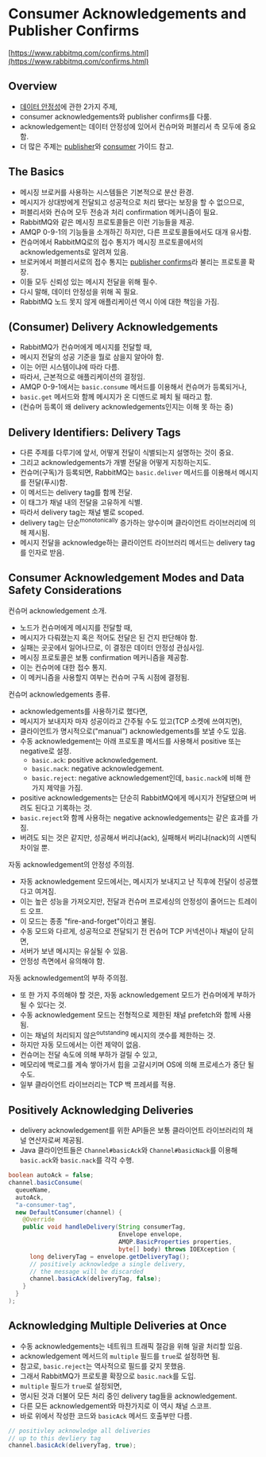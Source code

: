 # Consumer Acknowledgements and Publisher Confirms

[https://www.rabbitmq.com/confirms.html](https://www.rabbitmq.com/confirms.html)

## Overview

- [데이터 안정성](https://www.rabbitmq.com/reliability.html)에 관한 2가지 주제,
- consumer acknowledgements와 publisher confirms를 다룸.
- acknowledgement는 데이터 안정성에 있어서 컨슈머와 퍼블리서 측 모두에 중요함.
- 더 많은 주제는 [publisher](https://www.rabbitmq.com/publishers.html)와 [consumer](https://www.rabbitmq.com/consumers.html) 가이드 참고.

## The Basics

- 메시징 브로커를 사용하는 시스템들은 기본적으로 분산 환경.
- 메시지가 상대방에게 전달되고 성공적으로 처리 됐다는 보장을 할 수 없으므로,
- 퍼블리서와 컨슈머 모두 전송과 처리 confirmation 메커니즘이 필요.
- RabbitMQ와 같은 메시징 프로토콜들은 이런 기능들을 제공.
- AMQP 0-9-1의 기능들을 소개하긴 하지만, 다른 프로토콜들에서도 대개 유사함.
- 컨슈머에서 RabbitMQ로의 접수 통지가 메시징 프로토콜에서의 acknowledgements로 알려져 있음.
- 브로커에서 퍼블리서로의 접수 통지는 [publisher confirms](https://www.rabbitmq.com/confirms.html#publisher-confirms)라 불리는 프로토콜 확장.
- 이들 모두 신뢰성 있는 메시지 전달을 위해 필수.
- 다시 말해, 데이터 안정성을 위해 꼭 필요.
- RabbitMQ 노드 못지 않게 애플리케이션 역시 이에 대한 책임을 가짐.

## (Consumer) Delivery Acknowledgements

- RabbitMQ가 컨슈머에게 메시지를 전달할 때,
- 메시지 전달의 성공 기준을 뭘로 삼을지 알아야 함.
- 이는 어떤 시스템이냐에 따라 다름.
- 따라서, 근본적으로 애플리케이션의 결정임.
- AMQP 0-9-1에서는 `basic.consume` 메서드를 이용해서 컨슈머가 등록되거나,
- `basic.get` 메서드와 함께 메시지가 온 디멘드로 페치 될 때라고 함.
- (컨슈머 등록이 왜 delivery acknowledgements인지는 이해 못 하는 중)

## Delivery Identifiers: Delivery Tags

- 다른 주제를 다루기에 앞서, 어떻게 전달이 식별되는지 설명하는 것이 중요.
- 그리고 acknowledgements가 개별 전달을 어떻게 지칭하는지도.
- 컨슈머(구독)가 등록되면, RabbitMQ는 `basic.deliver` 메서드를 이용해서 메시지를 전달(푸시)함.
- 이 메서드는 delivery tag를 함께 전달.
- 이 태그가 채널 내의 전달을 고유하게 식별.
- 따라서 delivery tag는 채널 별로 scoped.
- delivery tag는 단순<sup>monotonically</sup> 증가하는 양수이며 클라이언트 라이브러리에 의해 제시됨.
- 메시지 전달을 acknowledge하는 클라이언트 라이브러리 메서드는 delivery tag를 인자로 받음.

## Consumer Acknowledgement Modes and Data Safety Considerations

컨슈머 acknowledgement 소개.

- 노드가 컨슈머에게 메시지를 전달할 때,
- 메시지가 다뤄졌는지 혹은 적어도 전달은 된 건지 판단해야 함.
- 실패는 곳곳에서 일어나므로, 이 결정은 데이터 안정성 관심사임.
- 메시징 프로토콜은 보통 confirmation 메커니즘을 제공함.
- 이는 컨슈머에 대한 접수 통지.
- 이 메커니즘을 사용할지 여부는 컨슈머 구독 시점에 결정됨.

컨슈머 acknowledgements 종류.

- acknowledgements를 사용하기로 했다면,
- 메시지가 보내지자 마자 성공이라고 간주될 수도 있고(TCP 소켓에 쓰여지면),
- 클라이언트가 명시적으로("manual") acknowledgements를 보낼 수도 있음.
- 수동 acknowledgement는 아래 프로토콜 메서드를 사용해서 positive 또는 negative로 설정.
  - `basic.ack`: positive acknowledgement.
  - `basic.nack`: negative acknowledgement.
  - `basic.reject`: negative acknowledgement인데, `basic.nack`에 비해 한 가지 제약을 가짐.
- positive acknowledgements는 단순히 RabbitMQ에게 메시지가 전달됐으며 버려도 된다고 기록하는 것.
- `basic.reject`와 함께 사용하는 negative acknowledgements는 같은 효과를 가짐.
- 버려도 되는 것은 같지만, 성공해서 버리냐(ack), 실패해서 버리냐(nack)의 시멘틱 차이일 뿐.

자동 acknowledgement의 안정성 주의점.

- 자동 acknowledgement 모드에서는, 메시지가 보내지고 난 직후에 전달이 성공했다고 여겨짐.
- 이는 높은 성능을 가져오지만, 전달과 컨슈머 프로세싱의 안정성이 줄어드는 트레이드 오프.
- 이 모드는 종종 "fire-and-forget"이라고 불림.
- 수동 모드와 다르게, 성공적으로 전달되기 전 컨슈머 TCP 커넥션이나 채널이 닫히면,
- 서버가 보낸 메시지는 유실될 수 있음.
- 안정성 측면에서 유의해야 함.

자동 acknowledgement의 부하 주의점.

- 또 한 가지 주의해야 할 것은, 자동 acknowledgement 모드가 컨슈머에게 부하가 될 수 있다는 것.
- 수동 acknowledgement 모드는 전형적으로 제한된 채널 prefetch와 함께 사용됨.
- 이는 채널의 처리되지 않은<sup>outstanding</sup> 메시지의 갯수를 제한하는 것.
- 하지만 자동 모드에서는 이런 제약이 없음.
- 컨슈머는 전달 속도에 의해 부하가 걸릴 수 있고,
- 메모리에 백로그를 계속 쌓아가서 힙을 고갈시키며 OS에 의해 프로세스가 중단 될 수도.
- 일부 클라이언트 라이브러리는 TCP 백 프레셔를 적용.

## Positively Acknowledging Deliveries

- delivery acknowledgement를 위한 API들은 보통 클라이언트 라이브러리의 채널 연산자로써 제공됨.
- Java 클라이언트들은 `Channel#basicAck`와 `Channel#basicNack`를 이용해 `basic.ack`와 `basic.nack`를 각각 수행.

```java
boolean autoAck = false;
channel.basicConsume(
  queueName,
  autoAck,
  "a-consumer-tag",
  new DefaultConsumer(channel) {
    @Override
    public void handleDelivery(String consumerTag,
                               Envelope envelope,
                               AMQP.BasicProperties properties,
                               byte[] body) throws IOEXception {
      long deliveryTag = envelope.getDeliveryTag();
      // positively acknowledge a single delivery,
      // the message will be discarded
      channel.basicAck(deliveryTag, false);
    }
  }
);
```

## Acknowledging Multiple Deliveries at Once

- 수동 acknowledgements는 네트워크 트래픽 절감을 위해 일괄 처리할 있음.
- acknowledgement 메서드의 `multiple` 필드를 `true`로 설정하면 됨.
- 참고로, `basic.reject`는 역사적으로 필드를 갖지 못했음.
- 그래서 RabbitMQ가 프로토콜 확장으로 `basic.nack`를 도입.
- `multiple` 필드가 `true`로 설정되면,
- 명시된 것과 더불어 모든 처리 중인 delivery tag들을 acknowledgement.
- 다른 모든 acknowledgement와 마찬가지로 이 역시 채널 스코프.
- 바로 위에서 작성한 코드와 `basicAck` 메서드 호출부만 다름.

```java
// positivley acknowledge all deliveries
// up to this devliery tag
channel.basicAck(deliveryTag, true);
```
